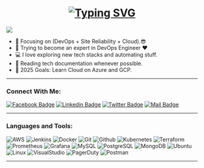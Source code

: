 <h1 align="center">
  <a href="https://git.io/typing-svg">
    <img src="https://readme-typing-svg.herokuapp.com/?lines=Hello,+there!+👋;This+is+AHMED+U...;Nice+to+meet+you!;A+DevOps+Engineer!;A+SRE!;A+Cloud+Engineer!&center=true&size=30" alt="Typing SVG">
  </a>
</h1>

![](https://komarev.com/ghpvc/?username=ahmed-u&color=brightgreen)

- 🔭 Focusing on (DevOps + Site Reliability + Cloud).😎
- 🌱 Trying to become an expert in DevOps Engineer ❤
- 💻 I love exploring new tech stacks and automating stuff.
- 📰 Reading tech documentation whenever possible.
- 🥅 2025 Goals: Learn Cloud on Azure and GCP.

---

### Connect With Me:

[![Facebook Badge](https://img.shields.io/badge/Facebook-1877F2?style=for-the-badge&logo=facebook&logoColor=white)](https://www.facebook.com/ahmedu2206)
[![Linkedin Badge](https://img.shields.io/badge/LinkedIn-0077B5?style=for-the-badge&logo=linkedin&logoColor=white)](https://www.linkedin.com/in/ahmed-u22/)
[![Twitter Badge](https://img.shields.io/badge/Twitter-1DA1F2?style=for-the-badge&logo=twitter&logoColor=white)](https://x.com/ahmed_u2206)
[![Mail Badge](https://img.shields.io/badge/Gmail-D14836?style=for-the-badge&logo=gmail&logoColor=white)](mailto:ahmedumar2206@gmail.com)

---

### Languages and Tools:

![AWS](https://img.shields.io/badge/AWS-darkorange?style=flat-square&logo=amazonwebservices&logoColor=black)
![Jenkins](https://img.shields.io/badge/Jenkins-white?style=flat-square&logo=Jenkins&logoColor=darkred)
![Docker](https://img.shields.io/badge/Docker-0CC1F3?style=flat-square&logo=docker&logoColor=white)
![Git](https://img.shields.io/badge/Git-orange?style=flat-square&logo=git&logoColor=black)
![Github](https://img.shields.io/badge/github-f7f7f7?style=flastic&logo=github&logoColor=000000)
![Kubernetes](https://img.shields.io/badge/Kubernetes-white?style=flastic&logo=kubernetes&logoColor=blue)
![Terraform](https://img.shields.io/badge/Terraform-black?style=flat-square&logo=terraform&logoColor=blue)
![Prometheus](https://img.shields.io/badge/Prometheus-E34F26?style=flat-square&logo=Prometheus&logoColor=white)
![Grafana](https://img.shields.io/badge/Grafana-black?style=flat-square&logo=Grafana&logoColor=Black)
![MySQL](https://img.shields.io/badge/MySQL-005C84?style=flat-square&logo=mysql&logoColor=white)
![PostgreSQL](https://img.shields.io/badge/PostgreSQL-31658D?style=flastic&logo=PostgreSQL&logoColor=white)
![MongoDB](https://img.shields.io/badge/MongoDB-F7F7F7?style=flat-square&logo=mongodb&logoColor=49A248)
![Ubuntu](https://img.shields.io/badge/Ubuntu-E05924?style=flat-square&logo=ubuntu&logoColor=black)
![Linux](https://img.shields.io/badge/Linux-FFFBC8?style=flat-square&logo=Linux&logoColor=black)
![VisualStudio](https://img.shields.io/badge/VisualStudio-2C2B30?style=flastic&logo=VisualStudioCode&logoColor=007ACC)
![PagerDuty](https://img.shields.io/badge/PagerDuty-grey?style=flat-square&logo=pagerduty&logoColor=green)
![Postman](https://img.shields.io/badge/Postman-f7f7f7?style=flastic&logo=Postman&logoColor=FF6C37)

---

<!------>
